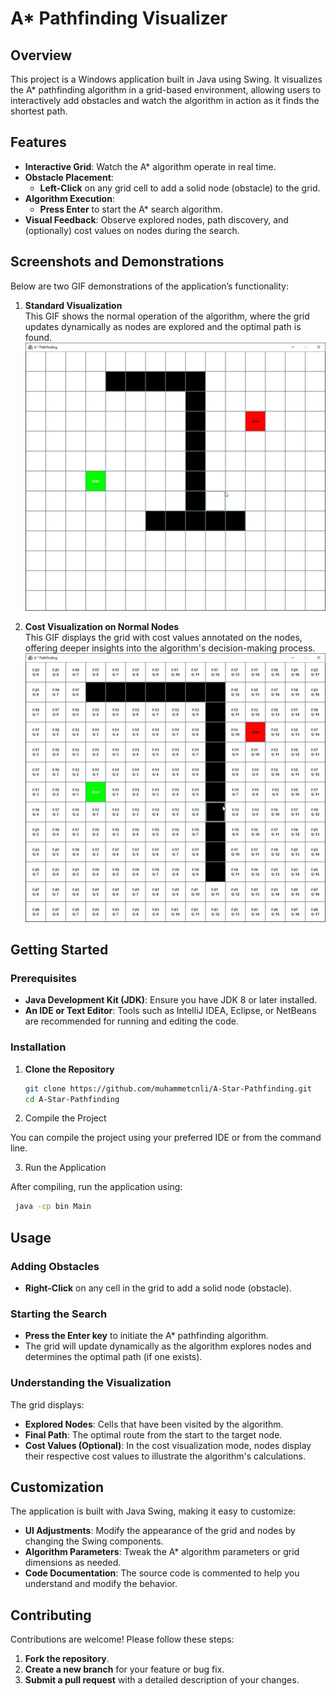 # A* Pathfinding Visualizer

## Overview

This project is a Windows application built in Java using Swing. It visualizes the A* pathfinding algorithm in a grid-based environment, allowing users to interactively add obstacles and watch the algorithm in action as it finds the shortest path.

## Features

- **Interactive Grid**: Watch the A* algorithm operate in real time.
- **Obstacle Placement**:
  - **Left-Click** on any grid cell to add a solid node (obstacle) to the grid.
- **Algorithm Execution**:
  - **Press Enter** to start the A* search algorithm.
- **Visual Feedback**: Observe explored nodes, path discovery, and (optionally) cost values on nodes during the search.

## Screenshots and Demonstrations

Below are two GIF demonstrations of the application’s functionality:

1. **Standard Visualization**  
   This GIF shows the normal operation of the algorithm, where the grid updates dynamically as nodes are explored and the optimal path is found.  
   ![Standard Visualization](https://github.com/muhammetcnli/A-Star-Pathfinding/blob/master/gifs/aStarNormal.gif)

2. **Cost Visualization on Normal Nodes**  
   This GIF displays the grid with cost values annotated on the nodes, offering deeper insights into the algorithm's decision-making process.  
   ![Cost Visualization](https://github.com/muhammetcnli/A-Star-Pathfinding/blob/master/gifs/aStarWithCosts.gif)

## Getting Started

### Prerequisites

- **Java Development Kit (JDK)**: Ensure you have JDK 8 or later installed.
- **An IDE or Text Editor**: Tools such as IntelliJ IDEA, Eclipse, or NetBeans are recommended for running and editing the code.

### Installation

1. **Clone the Repository**

   ```bash
   git clone https://github.com/muhammetcnli/A-Star-Pathfinding.git 
   cd A-Star-Pathfinding
2. Compile the Project

You can compile the project using your preferred IDE or from the command line.

3. Run the Application

After compiling, run the application using:


  ```bash
   java -cp bin Main
  ```

## Usage

### Adding Obstacles

- **Right-Click** on any cell in the grid to add a solid node (obstacle).

### Starting the Search

- **Press the Enter key** to initiate the A* pathfinding algorithm.  
- The grid will update dynamically as the algorithm explores nodes and determines the optimal path (if one exists).

### Understanding the Visualization

The grid displays:

- **Explored Nodes**: Cells that have been visited by the algorithm.
- **Final Path**: The optimal route from the start to the target node.
- **Cost Values (Optional)**: In the cost visualization mode, nodes display their respective cost values to illustrate the algorithm's calculations.

## Customization

The application is built with Java Swing, making it easy to customize:

- **UI Adjustments**: Modify the appearance of the grid and nodes by changing the Swing components.
- **Algorithm Parameters**: Tweak the A* algorithm parameters or grid dimensions as needed.
- **Code Documentation**: The source code is commented to help you understand and modify the behavior.

## Contributing

Contributions are welcome! Please follow these steps:

1. **Fork the repository**.
2. **Create a new branch** for your feature or bug fix.
3. **Submit a pull request** with a detailed description of your changes.
